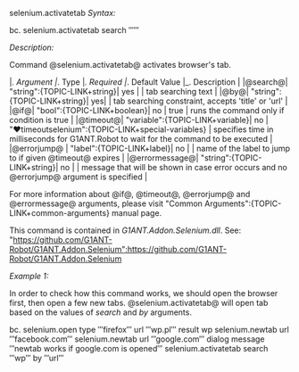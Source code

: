 selenium.activatetab
*Syntax:*

bc. selenium.activatetab  search ‴‴  

*Description:*

Command @selenium.activatetab@ activates browser's tab. 

|_. Argument |_. Type |_. Required |_. Default Value |_. Description |
|@search@| "string":{TOPIC-LINK+string}| yes |  | tab searching text |
|@by@| "string":{TOPIC-LINK+string}| yes|  | tab searching constraint, accepts 'title' or 'url' |
|@if@| "bool":{TOPIC-LINK+boolean}| no | true | runs the command only if condition is true |
|@timeout@| "variable":{TOPIC-LINK+variable}| no | "♥timeoutselenium":{TOPIC-LINK+special-variables} | specifies time in milliseconds for G1ANT.Robot to wait for the command to be executed |
|@errorjump@ | "label":{TOPIC-LINK+label}| no | | name of the label to jump to if given @timeout@ expires |
|@errormessage@| "string":{TOPIC-LINK+string}| no |  | message that will be shown in case error occurs and no @errorjump@ argument is specified |

For more information about @if@, @timeout@, @errorjump@ and @errormessage@ arguments, please visit "Common Arguments":{TOPIC-LINK+common-arguments} manual page.

This command is contained in *G1ANT.Addon.Selenium.dll*.
See: "https://github.com/G1ANT-Robot/G1ANT.Addon.Selenium":https://github.com/G1ANT-Robot/G1ANT.Addon.Selenium

*Example 1:*

In order to check how this command works, we should open the browser first, then open a few new tabs. @selenium.activatetab@ will open tab based on the values of *search* and *by* arguments.

bc. selenium.open type ‴firefox‴ url ‴wp.pl‴ result wp
 selenium.newtab url ‴facebook.com‴
 selenium.newtab url ‴google.com‴
 dialog message ‴newtab works if google.com is opened‴
 selenium.activatetab search ‴wp‴ by ‴url‴